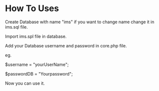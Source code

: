 
# How To Uses

Create Database with name "ims" if you want to change name change it in ims.sql file. 

Import ims.spl file in database.

Add your Database username and password in core.php file.

eg.

$username = "yourUserName";

$passwordDB = "Yourpassword";

Now you can use it.
